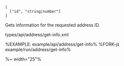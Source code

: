```## async getInfo => AddressDetail
[
  ["id", "string|number"]
]
```

Gets information for the requested address ID.

<typedef narrow flatten>types/api/address/get-info.xml</typedef>

%EXAMPLE: example/api/address/get-info%
%FORK-js example/run/address/get-info%

%~ width="25"%